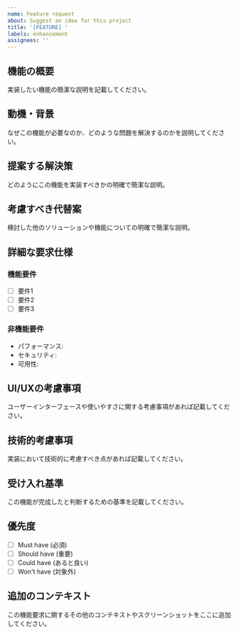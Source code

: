 ```yaml
---
name: Feature request
about: Suggest an idea for this project
title: '[FEATURE] '
labels: enhancement
assignees: ''
---
```


## 機能の概要
実装したい機能の簡潔な説明を記載してください。

## 動機・背景
なぜこの機能が必要なのか、どのような問題を解決するのかを説明してください。

## 提案する解決策
どのようにこの機能を実装すべきかの明確で簡潔な説明。

## 考慮すべき代替案
検討した他のソリューションや機能についての明確で簡潔な説明。

## 詳細な要求仕様
### 機能要件
- [ ] 要件1
- [ ] 要件2
- [ ] 要件3

### 非機能要件
- パフォーマンス:
- セキュリティ:
- 可用性:

## UI/UXの考慮事項
ユーザーインターフェースや使いやすさに関する考慮事項があれば記載してください。

## 技術的考慮事項
実装において技術的に考慮すべき点があれば記載してください。

## 受け入れ基準
この機能が完成したと判断するための基準を記載してください。

## 優先度
- [ ] Must have (必須)
- [ ] Should have (重要)
- [ ] Could have (あると良い)
- [ ] Won't have (対象外)

## 追加のコンテキスト
この機能要求に関するその他のコンテキストやスクリーンショットをここに追加してください。